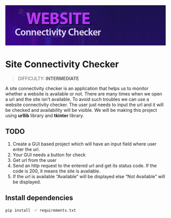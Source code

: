 <img src="./images/connectivity-checker.png" width="700"/>

# Site Connectivity Checker
> DIFFICULTY: **INTERMEDIATE**

A site connectivity checker is an application that helps us to monitor whether a website is available or not. There are many times when we open a url and the site isn’t available. To avoid such troubles we can use a website connectivity checker. The user just needs to input the url and it will be checked and availability will be visible. We will be making this project using **urllib** library and **tkinter** library.

## TODO

1. Create a GUI based project which will have an input field where user enter the url.
2. Your GUI needs a button for check
3. Get url from the user
4. Send an http request to the entered url and get its status code. If the code is 200, it means the site is available.
5. If the url is available “Available” will be displayed else “Not Available” will be displayed. 

## Install dependencies

``` bash
pip install -r requirements.txt
```